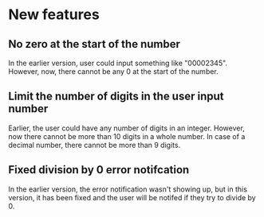 # New features 

## No zero at the start of the number

In the earlier version, user could input something like "00002345". However, now, there cannot be any 0 at the start of the number. 

## Limit the number of digits in the user input number

Earlier, the user could have any number of digits in an integer. However, now there cannot be more than 10 digits in a whole number. In case of a decimal number, there cannot be more than 9 digits. 

## Fixed division by 0 error notifcation

In the earlier version, the error notification wasn't showing up, but in this version, it has been fixed and the user will be notifed if they try to divide by 0. 
